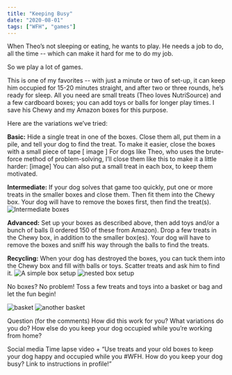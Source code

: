 ```yaml
---
title: "Keeping Busy"
date: "2020-08-01"
tags: ["WFH", "games"]
---
```


When Theo’s not sleeping or eating, he wants to play. He needs a job to do, all the time -- which can make it hard for me to do my job. 

So we play a lot of games.

This is one of my favorites -- with just a minute or two of set-up, it can keep him occupied for 15-20 minutes straight, and after two or three rounds, he’s ready for sleep. All you need are small treats (Theo loves NutriSource) and a few cardboard boxes; you can add toys or balls for longer play times. I save his Chewy and my Amazon boxes for this purpose. 

Here are the variations we’ve tried:

**Basic:** Hide a single treat in one of the boxes. Close them all, put them in a pile, and tell your dog to find the treat. 
To make it easier, close the boxes with a small piece of tape 
 [ image ] 
For dogs like Theo, who uses the brute-force method of problem-solving, I’ll close them like this to make it a little harder:
        [image]
You can also put a small treat in each box, to keep them motivated.

**Intermediate:** If your dog solves that game too quickly, put one or more treats in the smaller boxes and close them. Then fit them into the Chewy box. Your dog will have to remove the boxes first, then find the treat(s). 
![Intermediate boxes](/keeping-busy/theo1.png)

    
**Advanced:** Set up your boxes as described above, then add toys and/or a bunch of balls (I ordered 150 of these from Amazon). Drop a few treats in the Chewy box, in addition to the smaller box(es). Your dog will have to remove the boxes and sniff his way through the balls to find the treats.
    

**Recycling:** When your dog has destroyed the boxes, you can tuck them into the Chewy box and fill with balls or toys. Scatter treats and ask him to find it. 
![A simple box setup](/keeping-busy/box1.jpg)
![nested box setup](/keeping-busy/box2.jpg)

No boxes? No problem! Toss a few treats and toys into a basket or bag and let the fun begin!

![basket](/keeping-busy/basket.jpg)
![another basket](/keeping-busy/basket2.jpg)

Question (for the comments)
How did this work for you? 
What variations do you do? 
How else do you keep your dog occupied while you’re working from home? 



Social media
Time lapse video + “Use treats and your old boxes to keep your dog happy and occupied while you #WFH. How do you keep your dog busy? Link to instructions in profile!”



